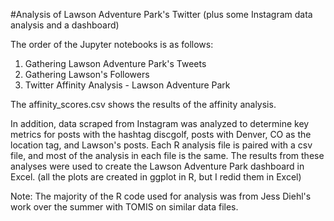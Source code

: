 #Analysis of Lawson Adventure Park's Twitter (plus some Instagram data analysis and a dashboard)

The order of the Jupyter notebooks is as follows:

  1) Gathering Lawson Adventure Park's Tweets
  2) Gathering Lawson's Followers
  3) Twitter Affinity Analysis - Lawson Adventure Park
 
The affinity_scores.csv shows the results of the affinity analysis. 

In addition, data scraped from Instagram was analyzed to determine key metrics for posts with the hashtag discgolf, posts with Denver, CO as the location tag, and Lawson's posts. Each R analysis file is paired with a csv file, and most of the analysis in each file is the same. The results from these analyses were used to create the Lawson Adventure Park dashboard in Excel. (all the plots are created in ggplot in R, but I redid them in Excel) 

Note: The majority of the R code used for analysis was from Jess Diehl's work over the summer with TOMIS on similar data files. 
